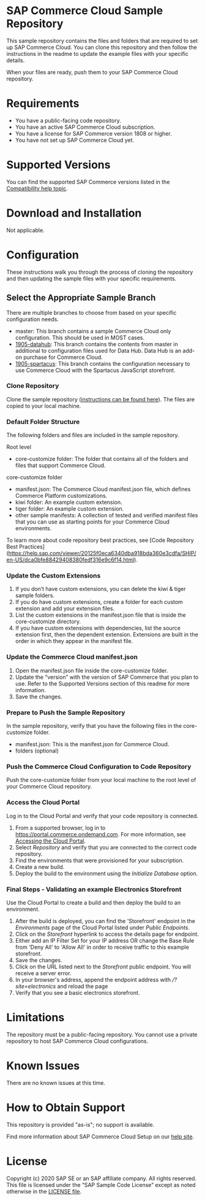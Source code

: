 # SAP Commerce Cloud Sample Repository

This sample repository contains the files and folders that are required to set up SAP Commerce Cloud.  You can clone this repository and then follow the instructions in the readme to update the example files with your specific details. 

When your files are ready, push them to your SAP Commerce Cloud repository.  

# Requirements

- You have a public-facing code repository.
- You have an active SAP Commerce Cloud subscription.
- You have a license for SAP Commerce version 1808 or higher.
- You have not set up SAP Commerce Cloud yet.

# Supported Versions

You can find the supported SAP Commerce versions listed in the [Compatibility help topic](https://help.sap.com/viewer/1be46286b36a4aa48205be5a96240672/SHIP/en-US/31ac209eb08f41bc92e9bbe5772fb949.html).

# Download and Installation
Not applicable.

# Configuration

These instructions walk you through the process of cloning the repository and then updating the sample files with your specific requirements. 

## Select the Appropriate Sample Branch

There are multiple branches to choose from based on your specific configuration needs.
- master: This branch contains a sample Commerce Cloud only configuration. This should be used in MOST cases.
- [1905-datahub](https://github.com/SAP-samples/cloud-commerce-sample-setup/tree/1905-datahub): This branch contains the contents from master in additional to configuration files used for Data Hub. Data Hub is an add-on purchase for Commerce Cloud. 
- [1905-spartacus](https://github.com/SAP-samples/cloud-commerce-sample-setup/tree/1905-spartacus): This branch contains the configuration necessary to use Commerce Cloud with the Spartacus JavaScript storefront.

### Clone Repository

Clone the sample repository ([instructions can be found here](https://help.github.com/articles/cloning-a-repository/)). The files are copied to your local machine.

### Default Folder Structure
The following folders and files are included in the sample repository.

Root level 
- core-customize folder: The folder that contains all of the folders and files that support Commerce Cloud.

core-customize folder
- manifest.json: The Commerce Cloud manifest.json file, which defines Commerce Platform customizations.
- kiwi folder: An example custom extension.
- tiger folder: An example custom extension.
- other sample manifests: A collection of tested and verified manifest files that you can use as starting points for your Commerce Cloud environments.

To learn more about code repository best practices, see [Code Repository Best Practices] (https://help.sap.com/viewer/20125f0eca6340dba918bda360e3cdfa/SHIP/en-US/dca0bfe88429408380fedf316e9c6f14.html).

### Update the Custom Extensions

1. If you don’t have custom extensions, you can delete the kiwi & tiger sample folders.
2. If you do have custom extensions, create a folder for each custom extension and add your extension files.
3. List the custom extensions in the manifest.json file that is inside the core-customize directory. 
4. If you have custom extensions with dependencies, list the source extension first, then the dependent extension. Extensions are built in the order in which they appear in the manifest file.

### Update the Commerce Cloud manifest.json

1. Open the manifest.json file inside the core-customize folder. 
2. Update the “version” with the version of SAP Commerce that you plan to use. Refer to the Supported Versions section of this readme for more information.
3. Save the changes.

### Prepare to Push the Sample Repository
 
In the sample repository, verify that you have the following files in the core-customize folder.
 - manifest.json:  This is the manifest.json for Commerce Cloud.
 - <custom extension> folders (optional)

### Push the Commerce Cloud Configuration to Code Repository

Push the core-customize folder from your local machine to the root level of your Commerce Cloud repository.  

### Access the Cloud Portal

Log in to the Cloud Portal and verify that your code repository is connected.

1. From a supported browser, log in to https://portal.commerce.ondemand.com. For more information, see [Accessing the Cloud Portal](https://help.sap.com/viewer/0c2050f6d31f49ddb6eba18509060ae5/SHIP/en-US/bc745004669445478d0c0505d77e096c.html).
2. Select *Repository* and verify that you are connected to the correct code repository.
3. Find the environments that were provisioned for your subscription.
3. Create a new build.
4. Deploy the build to the environment using the *Initialize Database* option.

### Final Steps - Validating an example Electronics Storefront

Use the Cloud Portal to create a build and then deploy the build to an environment. 

1. After the build is deployed, you can find the 'Storefront' endpoint in the *Environments* page of the Cloud Portal listed under *Public Endpoints*.
2. Click on the *Storefront* hyperlink to access the details page for endpoint.
3. Either add an IP Filter Set for your IP address OR change the Base Rule from 'Deny All' to 'Allow All' in order to receive traffic to this example storefront.
4. Save the changes.
5. Click on the URL listed next to the *Storefront* public endpoint. You will receive a server error.
6. In your browser's address, append the endpoint address with */?site=electronics* and reload the page
7. Verify that you see a basic electronics storefront.

# Limitations

The repository must be a public-facing repository.  You cannot use a private repository to host SAP Commerce Cloud configurations. 

# Known Issues

There are no known issues at this time.

# How to Obtain Support

This repository is provided "as-is"; no support is available.

Find more information about SAP Commerce Cloud Setup on our [help site](https://help.sap.com/viewer/1be46286b36a4aa48205be5a96240672/SHIP/en-US/76450bc02bdf492689ca5e6d35c670e6.html).

# License
Copyright (c) 2020 SAP SE or an SAP affiliate company. All rights reserved.
This file is licensed under the “SAP Sample Code License” except as noted otherwise in the [LICENSE file](https://github.wdf.sap.corp/staging-for-SAP-samples-public/cloud-commerce-sample-setup/blob/master/LICENSE).






